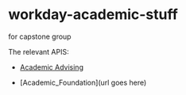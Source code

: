 # workday-academic-stuff
for capstone group

The relevant APIS:

* [Academic Advising](http://community.workday.com/sites/default/files/file-hosting/productionapi/Academic_Advising/v29.0/Academic_Advising.html)

* [Academic_Foundation](url goes here)

